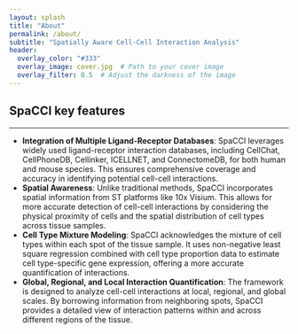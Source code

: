 ```yaml
---
layout: splash
title: "About"
permalink: /about/
subtitle: "Spatially Aware Cell-Cell Interaction Analysis"
header:
  overlay_color: "#333"
  overlay_image: cover.jpg  # Path to your cover image
  overlay_filter: 0.5  # Adjust the darkness of the image
---
```



## SpaCCI key features
---
- **Integration of Multiple Ligand-Receptor Databases**: SpaCCI leverages widely used ligand-receptor interaction databases, including CellChat, CellPhoneDB, Cellinker, ICELLNET, and ConnectomeDB, for both human and mouse species. This ensures comprehensive coverage and accuracy in identifying potential cell-cell interactions.
- **Spatial Awareness**: Unlike traditional methods, SpaCCI incorporates spatial information from ST platforms like 10x Visium. This allows for more accurate detection of cell-cell interactions by considering the physical proximity of cells and the spatial distribution of cell types across tissue samples.
- **Cell Type Mixture Modeling**: SpaCCI acknowledges the mixture of cell types within each spot of the tissue sample. It uses non-negative least square regression combined with cell type proportion data to estimate cell type-specific gene expression, offering a more accurate quantification of interactions.
- **Global, Regional, and Local Interaction Quantification**: The framework is designed to analyze cell-cell interactions at local, regional, and global scales. By borrowing information from neighboring spots, SpaCCI provides a detailed view of interaction patterns within and across different regions of the tissue.

